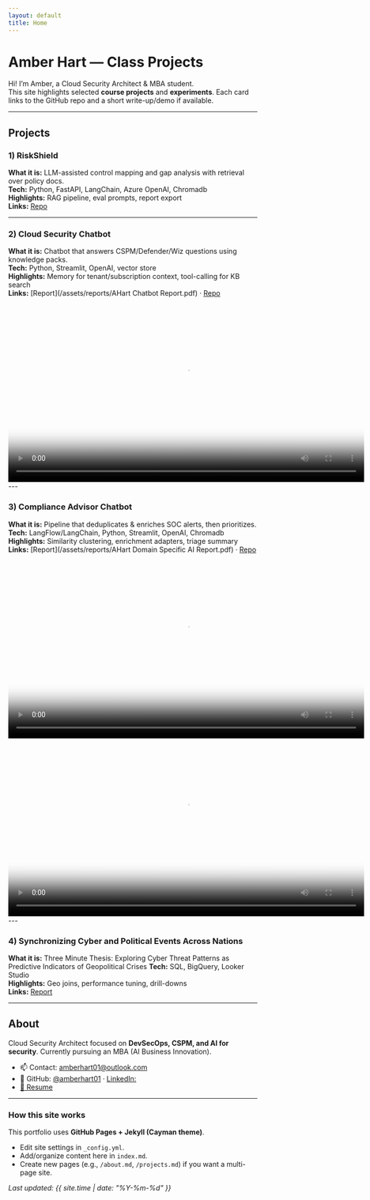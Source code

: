 ```yaml
---
layout: default
title: Home
---
```


# Amber Hart — Class Projects

Hi! I’m Amber, a Cloud Security Architect & MBA student.  
This site highlights selected **course projects** and **experiments**. Each card links to the GitHub repo and a short write-up/demo if available.

---

## Projects

### 1) RiskShield
**What it is:** LLM-assisted control mapping and gap analysis with retrieval over policy docs.  
**Tech:** Python, FastAPI, LangChain, Azure OpenAI, Chromadb  
**Highlights:** RAG pipeline, eval prompts, report export  
**Links:** [Repo](https://github.com/amberhart01/RiskShield_Project7)

---

### 2) Cloud Security Chatbot
**What it is:** Chatbot that answers CSPM/Defender/Wiz questions using knowledge packs.  
**Tech:** Python, Streamlit, OpenAI, vector store  
**Highlights:** Memory for tenant/subscription context, tool-calling for KB search  
**Links:** [Report](/assets/reports/AHart Chatbot Report.pdf) · [Repo](https://github.com/amberhart01/cloudsecurity_chatbot)

<video controls width="720" poster="https://amberhart01.github.io/amberhart01/assets/images/snapshot_chatbot.jpeg">
  <source src="https://amberhart01.github.io/amberhart01/assets/videos/Cloud Chatbot.mp4" type="video/mp4">
  <!-- Optional fallback -->
  Your browser doesn’t support HTML5 video. Here’s a <a href="https://amberhart01.github.io/amberhart01/assets/videos/Cloud Chatbot.mp4">direct link</a>.
</video>
---

### 3) Compliance Advisor Chatbot
**What it is:** Pipeline that deduplicates & enriches SOC alerts, then prioritizes.  
**Tech:** LangFlow/LangChain, Python, Streamlit, OpenAI, Chromadb 
**Highlights:** Similarity clustering, enrichment adapters, triage summary  
**Links:** [Report](/assets/reports/AHart Domain Specific AI Report.pdf) · [Repo](https://github.com/amberhart01/compliance-advisor-chatbot)

<video controls width="720" poster="https://amberhart01.github.io/amberhart01/assets/images/assets/images/Convert to GIF project.jpeg">
  <source src="https://amberhart01.github.io/amberhart01/assets/videos/domainspecificAI.mp4" type="video/mp4">
  <!-- Optional fallback -->
  Your browser doesn’t support HTML5 video. Here’s a <a href="https://amberhart01.github.io/amberhart01/assets/videos/domainspecificAI.mp4">direct link</a>.
</video>

<video controls width="720" poster="https://amberhart01.github.io/amberhart01/assets/images/assets/images/Convert to GIF project.jpeg">
  <source src="https://amberhart01.github.io/amberhart01/assets/videos/domainspecificAI2.mp4" type="video/mp4">
  <!-- Optional fallback -->
  Your browser doesn’t support HTML5 video. Here’s a <a href="https://amberhart01.github.io/amberhart01/assets/videos/domainspecificAI2.mp4">direct link</a>.
</video>
---

### 4) Synchronizing Cyber and Political Events Across Nations 
**What it is:** Three Minute Thesis: Exploring Cyber Threat Patterns as Predictive Indicators of Geopolitical Crises 
**Tech:** SQL, BigQuery, Looker Studio  
**Highlights:** Geo joins, performance tuning, drill-downs  
**Links:** [Report](/assets/reports/AHart_ThreeMinuteThesis_Report.pdf)

---

## About
Cloud Security Architect focused on **DevSecOps, CSPM, and AI for security**. Currently pursuing an MBA (AI Business Innovation).

- 📫 Contact: amberhart01@outlook.com 
- 🔗 GitHub: [@amberhart01](https://github.com/amberhart01) · [LinkedIn:](https://linkedin.com/in/amber-s-hart) 
- [📄 Resume](https://github.com/amberhart01/amberhart01/blob/main/Amber_Resume_2025.pdf)

---

### How this site works
This portfolio uses **GitHub Pages + Jekyll (Cayman theme)**.  
- Edit site settings in `_config.yml`.  
- Add/organize content here in `index.md`.  
- Create new pages (e.g., `/about.md`, `/projects.md`) if you want a multi-page site.

_Last updated: {{ site.time | date: "%Y-%m-%d" }}_
